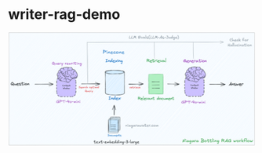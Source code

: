 ﻿# writer-rag-demo
![niagara-rag-flow](https://github.com/pramod-zillella/niagara-rag-demo/blob/main/Niagara-rag-flow.png)
